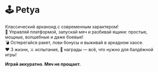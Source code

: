 # 🕹️ Petya

Классический арканоид с современным характером!  
🎯 Управляй платформой, запускай мяч и разбивай ящики: простые, мощные, волшебные и даже боевые!  
💣 Остерегайся ракет, лови бонусы и выживай в аркадном хаосе.  
❤️ 3 жизни, ⚔️ испытания, 🎁 награды — всё, что нужно для балдёжной игры!

**Играй аккуратно. Мяч не прощает.**
